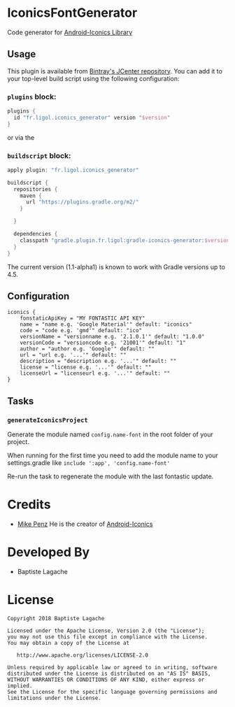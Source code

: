 # IconicsFontGenerator

Code generator for [Android-Iconics Library](https://github.com/mikepenz/Android-Iconics)

## Usage

This plugin is available from [Bintray's JCenter repository](http://jcenter.bintray.com). You can
add it to your top-level build script using the following configuration:

### `plugins` block:

```groovy
plugins {
  id "fr.ligol.iconics_generator" version "$version"
}
```
or via the

### `buildscript` block:
```groovy
apply plugin: "fr.ligol.iconics_generator"

buildscript {
  repositories {
    maven {
      url "https://plugins.gradle.org/m2/"
    }

  }

  dependencies {
    classpath "gradle.plugin.fr.ligol:gradle-iconics-generator:$version"
  }
}
```

The current version (1.1-alpha1) is known to work with Gradle versions up to 4.5.

## Configuration

```
iconics {
    fonstaticApiKey = "MY FONTASTIC API KEY"
    name = "name e.g. 'Google Material'" default: "iconics"
    code = "code e.g. 'gmd'" default: "ico"
    versionName = "versionname e.g. '2.1.0.1'" default: "1.0.0"
    versionCode = "versioncode e.g. '21001'" default: "1"
    author = "author e.g. 'Google'" default: ""
    url = "url e.g. '...'" default: ""
    description = "description e.g. '...'" default: ""
    license = "license e.g. '...'" default: ""
    licenseUrl = "licenseurl e.g. '...'" default: ""
}
```

## Tasks
### `generateIconicsProject`
Generate the module named `config.name-font` in the root folder of your project.

When running for the first time you need to add the module name to your settings.gradle like
`include ':app', 'config.name-font'`

Re-run the task to regenerate the module with the last fontastic update.

# Credits
- [Mike Penz](https://github.com/mikepenz) He is the creator of [Android-Iconics](https://github.com/mikepenz/Android-Iconics)

# Developed By

* Baptiste Lagache

# License

    Copyright 2018 Baptiste Lagache

    Licensed under the Apache License, Version 2.0 (the "License");
    you may not use this file except in compliance with the License.
    You may obtain a copy of the License at

       http://www.apache.org/licenses/LICENSE-2.0

    Unless required by applicable law or agreed to in writing, software
    distributed under the License is distributed on an "AS IS" BASIS,
    WITHOUT WARRANTIES OR CONDITIONS OF ANY KIND, either express or implied.
    See the License for the specific language governing permissions and
    limitations under the License.

